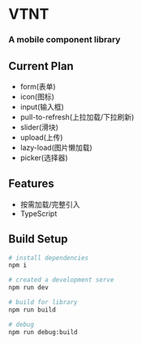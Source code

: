 <!--
 * @Description: 
 * @LastEditors: xhp
 * @Date: 2020-03-18 13:33:34
 * @LastEditTime: 2020-05-04 13:26:11
 * @FilePath: /mywork/myStudy/vtnt/README.md
 -->

<h1>
VTNT
<h3>A mobile component library</h3>
</h1>

## Current Plan
- form(表单)
- icon(图标)
- input(输入框)
- pull-to-refresh(上拉加载/下拉刷新)
- slider(滑块)
- upload(上传)
- lazy-load(图片懒加载)
- picker(选择器)
## Features
- 按需加载/完整引入 
- TypeScript

## Build Setup

```bash
# install dependencies
npm i

# created a development serve
npm run dev

# build for library
npm run build

# debug
npm run debug:build

```


